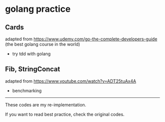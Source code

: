 # golang practice

## Cards

adapted from https://www.udemy.com/go-the-complete-developers-guide (the best golang course in the world)

* try tdd with golang

## Fib, StringConcat

adapted from https://www.youtube.com/watch?v=ADT25tuAx4A

* benchmarking

---
These codes are my re-implementation.

If you want to read best practice, check the original codes.